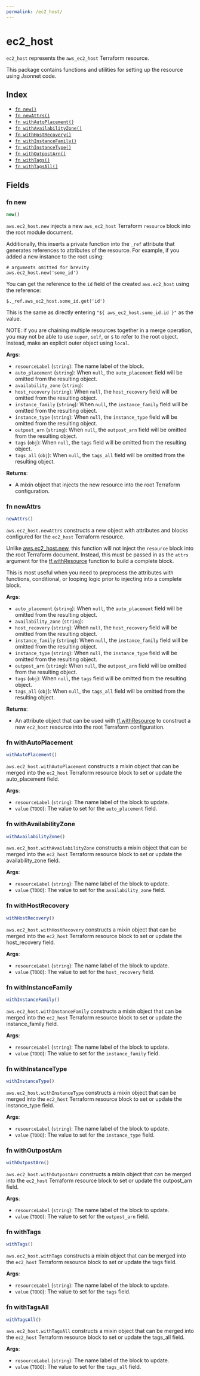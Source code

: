 ```yaml
---
permalink: /ec2_host/
---
```


# ec2_host

`ec2_host` represents the `aws_ec2_host` Terraform resource.



This package contains functions and utilities for setting up the resource using Jsonnet code.


## Index

* [`fn new()`](#fn-new)
* [`fn newAttrs()`](#fn-newattrs)
* [`fn withAutoPlacement()`](#fn-withautoplacement)
* [`fn withAvailabilityZone()`](#fn-withavailabilityzone)
* [`fn withHostRecovery()`](#fn-withhostrecovery)
* [`fn withInstanceFamily()`](#fn-withinstancefamily)
* [`fn withInstanceType()`](#fn-withinstancetype)
* [`fn withOutpostArn()`](#fn-withoutpostarn)
* [`fn withTags()`](#fn-withtags)
* [`fn withTagsAll()`](#fn-withtagsall)

## Fields

### fn new

```ts
new()
```


`aws.ec2_host.new` injects a new `aws_ec2_host` Terraform `resource`
block into the root module document.

Additionally, this inserts a private function into the `_ref` attribute that generates references to attributes of the
resource. For example, if you added a new instance to the root using:

    # arguments omitted for brevity
    aws.ec2_host.new('some_id')

You can get the reference to the `id` field of the created `aws.ec2_host` using the reference:

    $._ref.aws_ec2_host.some_id.get('id')

This is the same as directly entering `"${ aws_ec2_host.some_id.id }"` as the value.

NOTE: if you are chaining multiple resources together in a merge operation, you may not be able to use `super`, `self`,
or `$` to refer to the root object. Instead, make an explicit outer object using `local`.

**Args**:
  - `resourceLabel` (`string`): The name label of the block.
  - `auto_placement` (`string`):  When `null`, the `auto_placement` field will be omitted from the resulting object.
  - `availability_zone` (`string`): 
  - `host_recovery` (`string`):  When `null`, the `host_recovery` field will be omitted from the resulting object.
  - `instance_family` (`string`):  When `null`, the `instance_family` field will be omitted from the resulting object.
  - `instance_type` (`string`):  When `null`, the `instance_type` field will be omitted from the resulting object.
  - `outpost_arn` (`string`):  When `null`, the `outpost_arn` field will be omitted from the resulting object.
  - `tags` (`obj`):  When `null`, the `tags` field will be omitted from the resulting object.
  - `tags_all` (`obj`):  When `null`, the `tags_all` field will be omitted from the resulting object.

**Returns**:
- A mixin object that injects the new resource into the root Terraform configuration.


### fn newAttrs

```ts
newAttrs()
```


`aws.ec2_host.newAttrs` constructs a new object with attributes and blocks configured for the `ec2_host`
Terraform resource.

Unlike [aws.ec2_host.new](#fn-ec2hostnew), this function will not inject the `resource`
block into the root Terraform document. Instead, this must be passed in as the `attrs` argument for the
[tf.withResource](https://github.com/tf-libsonnet/core/tree/main/docs#fn-withresource) function to build a complete block.

This is most useful when you need to preprocess the attributes with functions, conditional, or looping logic prior to
injecting into a complete block.

**Args**:
  - `auto_placement` (`string`):  When `null`, the `auto_placement` field will be omitted from the resulting object.
  - `availability_zone` (`string`): 
  - `host_recovery` (`string`):  When `null`, the `host_recovery` field will be omitted from the resulting object.
  - `instance_family` (`string`):  When `null`, the `instance_family` field will be omitted from the resulting object.
  - `instance_type` (`string`):  When `null`, the `instance_type` field will be omitted from the resulting object.
  - `outpost_arn` (`string`):  When `null`, the `outpost_arn` field will be omitted from the resulting object.
  - `tags` (`obj`):  When `null`, the `tags` field will be omitted from the resulting object.
  - `tags_all` (`obj`):  When `null`, the `tags_all` field will be omitted from the resulting object.

**Returns**:
  - An attribute object that can be used with [tf.withResource](https://github.com/tf-libsonnet/core/tree/main/docs#fn-withresource) to construct a new `ec2_host` resource into the root Terraform configuration.


### fn withAutoPlacement

```ts
withAutoPlacement()
```

`aws.ec2_host.withAutoPlacement` constructs a mixin object that can be merged into the `ec2_host`
Terraform resource block to set or update the auto_placement field.



**Args**:
  - `resourceLabel` (`string`): The name label of the block to update.
  - `value` (`TODO`): The value to set for the `auto_placement` field.


### fn withAvailabilityZone

```ts
withAvailabilityZone()
```

`aws.ec2_host.withAvailabilityZone` constructs a mixin object that can be merged into the `ec2_host`
Terraform resource block to set or update the availability_zone field.



**Args**:
  - `resourceLabel` (`string`): The name label of the block to update.
  - `value` (`TODO`): The value to set for the `availability_zone` field.


### fn withHostRecovery

```ts
withHostRecovery()
```

`aws.ec2_host.withHostRecovery` constructs a mixin object that can be merged into the `ec2_host`
Terraform resource block to set or update the host_recovery field.



**Args**:
  - `resourceLabel` (`string`): The name label of the block to update.
  - `value` (`TODO`): The value to set for the `host_recovery` field.


### fn withInstanceFamily

```ts
withInstanceFamily()
```

`aws.ec2_host.withInstanceFamily` constructs a mixin object that can be merged into the `ec2_host`
Terraform resource block to set or update the instance_family field.



**Args**:
  - `resourceLabel` (`string`): The name label of the block to update.
  - `value` (`TODO`): The value to set for the `instance_family` field.


### fn withInstanceType

```ts
withInstanceType()
```

`aws.ec2_host.withInstanceType` constructs a mixin object that can be merged into the `ec2_host`
Terraform resource block to set or update the instance_type field.



**Args**:
  - `resourceLabel` (`string`): The name label of the block to update.
  - `value` (`TODO`): The value to set for the `instance_type` field.


### fn withOutpostArn

```ts
withOutpostArn()
```

`aws.ec2_host.withOutpostArn` constructs a mixin object that can be merged into the `ec2_host`
Terraform resource block to set or update the outpost_arn field.



**Args**:
  - `resourceLabel` (`string`): The name label of the block to update.
  - `value` (`TODO`): The value to set for the `outpost_arn` field.


### fn withTags

```ts
withTags()
```

`aws.ec2_host.withTags` constructs a mixin object that can be merged into the `ec2_host`
Terraform resource block to set or update the tags field.



**Args**:
  - `resourceLabel` (`string`): The name label of the block to update.
  - `value` (`TODO`): The value to set for the `tags` field.


### fn withTagsAll

```ts
withTagsAll()
```

`aws.ec2_host.withTagsAll` constructs a mixin object that can be merged into the `ec2_host`
Terraform resource block to set or update the tags_all field.



**Args**:
  - `resourceLabel` (`string`): The name label of the block to update.
  - `value` (`TODO`): The value to set for the `tags_all` field.
